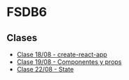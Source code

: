 # FSDB6

## Clases

- [Clase 18/08 - create-react-app](/clase1/)
- [Clase 19/08 - Componentes y props](/clase2/)
- [Clase 22/08 - State](/clase3/)
